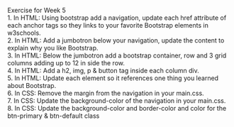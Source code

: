 Exercise for Week 5<br>
	1. In HTML: Using bootstrap add a navigation, update each href attribute of each anchor tags so they links to your favorite Bootstrap elements in w3schools.<br>
	2. In HTML: Add a jumbotron below your navigation, update the content to explain why you like Bootstrap.<br>
	3. In HTML: Below the jumbotron add a bootstrap container, row and 3 grid columns adding up to 12 in side the row.<br>
	4. In HTML: Add a h2, img, p & button tag inside each column div.<br>
	5. In HTML: Update each element so it references one thing you learned about Bootstrap.<br>
	6. In CSS: Remove the margin from the navigation in your main.css.<br>
	7. In CSS: Update the background-color of the navigation in your main.css.<br>
	8. In CSS: Update the background-color and border-color and color for the btn-primary & btn-default class<br>